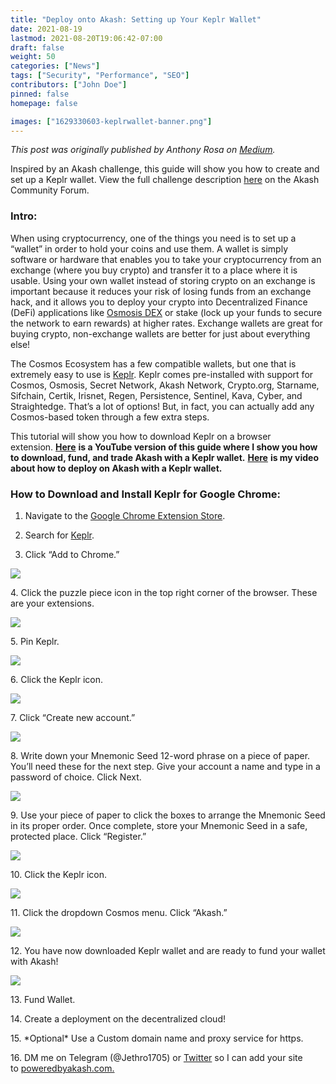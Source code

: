 ```yaml
---
title: "Deploy onto Akash: Setting up Your Keplr Wallet"
date: 2021-08-19
lastmod: 2021-08-20T19:06:42-07:00
draft: false
weight: 50
categories: ["News"]
tags: ["Security", "Performance", "SEO"]
contributors: ["John Doe"]
pinned: false
homepage: false

images: ["1629330603-keplrwallet-banner.png"]
---
```

_This post was originally published by Anthony Rosa on_ [_Medium_](https://anthonyrosa.medium.com/deploy-onto-akash-setting-up-your-keplr-wallet-aa01c7fd8420)_._

Inspired by an Akash challenge, this guide will show you how to create and set up a Keplr wallet. View the full challenge description [here](https://forum.akash.network/t/create-a-keplr-wallet-guide-win-akt/804) on the Akash Community Forum.

### **Intro**:

When using cryptocurrency, one of the things you need is to set up a “wallet” in order to hold your coins and use them. A wallet is simply software or hardware that enables you to take your cryptocurrency from an exchange (where you buy crypto) and transfer it to a place where it is usable. Using your own wallet instead of storing crypto on an exchange is important because it reduces your risk of losing funds from an exchange hack, and it allows you to deploy your crypto into Decentralized Finance (DeFi) applications like [Osmosis DEX](https://app.osmosis.zone/) or stake (lock up your funds to secure the network to earn rewards) at higher rates. Exchange wallets are great for buying crypto, non-exchange wallets are better for just about everything else!

The Cosmos Ecosystem has a few compatible wallets, but one that is extremely easy to use is [Keplr](https://keplr.app/). Keplr comes pre-installed with support for Cosmos, Osmosis, Secret Network, Akash Network, Crypto.org, Starname, Sifchain, Certik, Irisnet, Regen, Persistence, Sentinel, Kava, Cyber, and Straightedge. That’s a lot of options! But, in fact, you can actually add any Cosmos-based token through a few extra steps.

This tutorial will show you how to download Keplr on a browser extension. [**Here**](https://youtu.be/8lwmAOaG6LE) **is a YouTube version of this guide where I show you how to download, fund, and trade Akash with a Keplr wallet.** [**Here**](https://www.youtube.com/watch?v=KGu3wiwcxNc&t=642s) **is my video about how to deploy on Akash with a Keplr wallet.**

### How to Download and Install Keplr for Google Chrome:

1.  Navigate to the [Google Chrome Extension Store](https://chrome.google.com/webstore/category/extensions?hl=en).
    
2.  Search for [Keplr](https://chrome.google.com/webstore/detail/keplr/dmkamcknogkgcdfhhbddcghachkejeap?hl=en).
    
3.  Click “Add to Chrome.”
    

![](https://www.datocms-assets.com/45776/1629324635-keplr1.png)

4\. Click the puzzle piece icon in the top right corner of the browser. These are your extensions.

![](https://www.datocms-assets.com/45776/1629324697-keplr2.png)

5\. Pin Keplr.

![](https://www.datocms-assets.com/45776/1629324771-keplr3.png)

6\. Click the Keplr icon.

![](https://www.datocms-assets.com/45776/1629324808-keplr4.png)

7\. Click “Create new account.”

![](https://www.datocms-assets.com/45776/1629324846-keplr5.png)

8\. Write down your Mnemonic Seed 12-word phrase on a piece of paper. You’ll need these for the next step. Give your account a name and type in a password of choice. Click Next.

![](https://www.datocms-assets.com/45776/1629324875-keplr8.png)

9\. Use your piece of paper to click the boxes to arrange the Mnemonic Seed in its proper order. Once complete, store your Mnemonic Seed in a safe, protected place. Click “Register.”

![](https://www.datocms-assets.com/45776/1629324933-keplr-9.png)

10\. Click the Keplr icon.

![](https://www.datocms-assets.com/45776/1629324808-keplr4.png)

11\. Click the dropdown Cosmos menu. Click “Akash.”

![](https://www.datocms-assets.com/45776/1629325002-keplr11.png)

12\. You have now downloaded Keplr wallet and are ready to fund your wallet with Akash!

![](https://www.datocms-assets.com/45776/1629325033-keplr12.png)

13\. Fund Wallet.

14\. Create a deployment on the decentralized cloud!

15\. \*Optional\* Use a Custom domain name and proxy service for https.

16\. DM me on Telegram (@Jethro1705) or [Twitter](https://twitter.com/JeromeBerkshire) so I can add your site to [poweredbyakash.com.](https://poweredbyakash.com/)